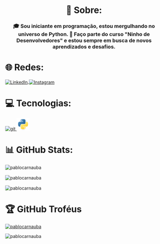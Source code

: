 <h1 align="center">💫 Sobre:</h1>
<h3 align="center">🎓 Sou iniciante em programação, estou mergulhando no universo de Python. 🚀 Faço parte do curso "Ninho de Desenvolvedores" e estou sempre em busca de novos aprendizados e desafios.</h3>

<h1 align="left">🌐 Redes:</h1>
<p align="left">
<a href="https://linkedin.com/in/pablo-carnauba-799196252" target="blank">
  <img align="center" src="https://raw.githubusercontent.com/rahuldkjain/github-profile-readme-generator/master/src/images/icons/Social/linked-in-alt.svg" alt="LinkedIn" height="30" width="40" />
</a>
<a href="https://instagram.com/pablokkkjjj" target="blank">
  <img align="center" src="https://raw.githubusercontent.com/rahuldkjain/github-profile-readme-generator/master/src/images/icons/Social/instagram.svg" alt="Instagram" height="30" width="40" />
</a>
</p>

<h1 align="left">💻 Tecnologias:</h1>
<p align="left">
  <a href="https://git-scm.com/" target="_blank" rel="noreferrer">
    <img src="https://www.vectorlogo.zone/logos/git-scm/git-scm-icon.svg" alt="git" width="40" height="40"/>
  </a>
  <a href="https://www.python.org" target="_blank" rel="noreferrer">
    <img src="https://raw.githubusercontent.com/devicons/devicon/master/icons/python/python-original.svg" alt="python" width="40" height="40"/>
  </a>
</p>

<h1 align="left">📊 GitHub Stats:</h1>
<p>
  <img align="center" src="https://github-readme-streak-stats.herokuapp.com/?user=pablocarnauba&" alt="pablocarnauba" />
</p>
<p>
  <img align="center" src="https://github-readme-stats.vercel.app/api?username=pablocarnauba&show_icons=true&locale=en" alt="pablocarnauba" />
</p>
<p>
  <img align="center" src="https://github-readme-stats.vercel.app/api/top-langs?username=pablocarnauba&show_icons=true&locale=en&layout=compact" alt="pablocarnauba" />
</p>

<h1 align="left">🏆 GitHub Troféus</h1>
<p align="left">
  <a href="https://github.com/ryo-ma/github-profile-trophy">
    <img src="https://github-profile-trophy.vercel.app/?username=pablocarnauba" alt="pablocarnauba" />
  </a>
</p>

<p align="left">
  <img src="https://komarev.com/ghpvc/?username=pablocarnauba&label=Profile%20views&color=0e75b6&style=flat" alt="pablocarnauba" />
</p>
